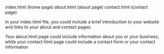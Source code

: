 index.html (home page)
about.html (about page)
contact.html (contact page)

In your index.html file, you could include a brief introduction to your website and links to your about and contact pages.

Your about.html page could include information about you or your business, while your contact.html page could include a contact form or your contact information
